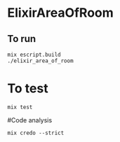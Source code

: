 # ElixirAreaOfRoom

## To run

```
mix escript.build
./elixir_area_of_room
```


# To test

```
mix test
```

#Code analysis

```
mix credo --strict
```

